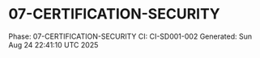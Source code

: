 # 07-CERTIFICATION-SECURITY
Phase: 07-CERTIFICATION-SECURITY
CI: CI-SD001-002
Generated: Sun Aug 24 22:41:10 UTC 2025
